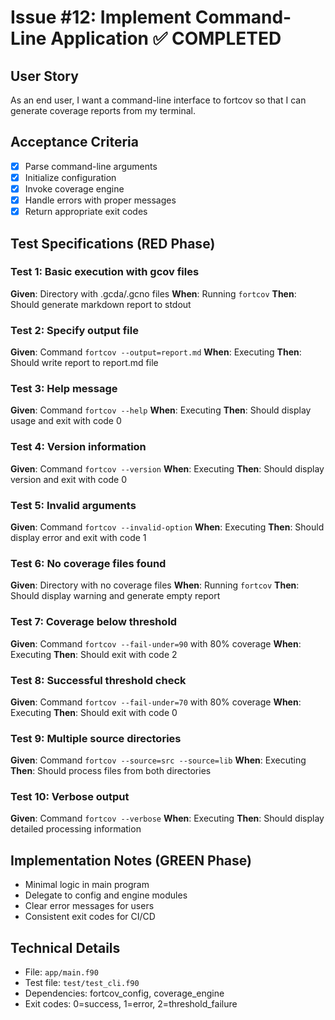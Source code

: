# Issue #12: Implement Command-Line Application ✅ COMPLETED

## User Story
As an end user, I want a command-line interface to fortcov so that I can generate coverage reports from my terminal.

## Acceptance Criteria
- [x] Parse command-line arguments
- [x] Initialize configuration
- [x] Invoke coverage engine
- [x] Handle errors with proper messages
- [x] Return appropriate exit codes

## Test Specifications (RED Phase)

### Test 1: Basic execution with gcov files
**Given**: Directory with .gcda/.gcno files
**When**: Running `fortcov`
**Then**: Should generate markdown report to stdout

### Test 2: Specify output file
**Given**: Command `fortcov --output=report.md`
**When**: Executing
**Then**: Should write report to report.md file

### Test 3: Help message
**Given**: Command `fortcov --help`
**When**: Executing
**Then**: Should display usage and exit with code 0

### Test 4: Version information
**Given**: Command `fortcov --version`
**When**: Executing
**Then**: Should display version and exit with code 0

### Test 5: Invalid arguments
**Given**: Command `fortcov --invalid-option`
**When**: Executing
**Then**: Should display error and exit with code 1

### Test 6: No coverage files found
**Given**: Directory with no coverage files
**When**: Running `fortcov`
**Then**: Should display warning and generate empty report

### Test 7: Coverage below threshold
**Given**: Command `fortcov --fail-under=90` with 80% coverage
**When**: Executing
**Then**: Should exit with code 2

### Test 8: Successful threshold check
**Given**: Command `fortcov --fail-under=70` with 80% coverage
**When**: Executing
**Then**: Should exit with code 0

### Test 9: Multiple source directories
**Given**: Command `fortcov --source=src --source=lib`
**When**: Executing
**Then**: Should process files from both directories

### Test 10: Verbose output
**Given**: Command `fortcov --verbose`
**When**: Executing
**Then**: Should display detailed processing information

## Implementation Notes (GREEN Phase)
- Minimal logic in main program
- Delegate to config and engine modules
- Clear error messages for users
- Consistent exit codes for CI/CD

## Technical Details
- File: `app/main.f90`
- Test file: `test/test_cli.f90`
- Dependencies: fortcov_config, coverage_engine
- Exit codes: 0=success, 1=error, 2=threshold_failure